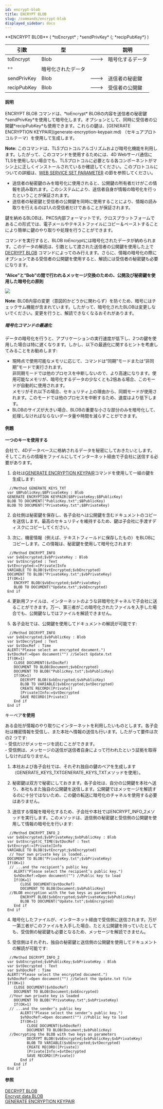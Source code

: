 ```yaml
---
id: encrypt-blob
title: ENCRYPT BLOB
slug: /commands/encrypt-blob
displayed_sidebar: docs
---
```


<!--REF #_command_.ENCRYPT BLOB.Syntax-->**ENCRYPT BLOB** ( *toEncrypt* ; *sendPrivKey* {; *recipPubKey*} )<!-- END REF-->
<!--REF #_command_.ENCRYPT BLOB.Params-->
| 引数 | 型 |  | 説明 |
| --- | --- | --- | --- |
| toEncrypt | Blob | &#x1F852; | 暗号化するデータ |
| &#x1F858; | 暗号化されたデータ |
| sendPrivKey | Blob | &#x1F852; | 送信者の秘密鍵 |
| recipPubKey | Blob | &#x1F852; | 受信者の公開鍵 |

<!-- END REF-->

#### 説明 

<!--REF #_command_.ENCRYPT BLOB.Summary-->ENCRYPT BLOB コマンドは、*toEncrypt* BLOBの内容を送信者の秘密鍵*sendPrivKey*を使用して暗号化します。<!-- END REF-->オプションとして、同時に受信者の公開鍵*recipPubKey*も使用できます。これらの鍵は、[GENERATE ENCRYPTION KEYPAIR](generate-encryption-keypair.md) （セキュアプロトコルテーマ）を使用して生成します。 

**Note:** このコマンドは、TLSプロトコルアルゴリズムおよび暗号化機能を利用します。したがって、このコマンドを使用するためには、4D Webサーバ通信にTLSを使用しない場合でも、TLSプロトコルに必要となる各コンポーネントがマシン上に正しくインストールされているか確認してください。このプロトコルについての詳細は、[WEB SERVICE SET PARAMETER](web-service-set-parameter.md) の節を参照してください。

* 送信者の秘密鍵のみを暗号化に使用されると、公開鍵の所有者だけがこの情報を読み取れます。このシステムにより、送信者自身が情報の暗号化を行ったということが保証されます。
* 送信者の秘密鍵と受信者の公開鍵を同時に使用することにより、情報の読み取りを行えるのは1人の受信者だけであることが保証されます。

鍵を納めるBLOBは、PKCS内部フォーマットです。クロスプラットフォームであるこの形式では、電子メールやテキストファイルにコピー＆ペーストすることにより簡単に鍵のやり取りや処理を行うことができます。

コマンドを実行すると、BLOB *toEncrypt*には暗号化されたデータが納められます。このデータの解読は、引数として渡された送信者の公開鍵を使用した上で[DECRYPT BLOB](decrypt-blob.md) コマンドによってのみ行えます。さらに、情報の暗号化の際にオプションである受信者の公開鍵を使用すると、解読には受信者の秘密鍵も必要になります。

**“Alice”と“Bob”の間で行われるメッセージ交換のための、公開及び秘密鍵を使用した暗号化の原則**

![](../assets/en/commands/pict13081.ja.png)

**Note**: BLOB内容の変更（意図的かどうかに関わらず）を防ぐため、暗号にはチェックサム機能が含まれています。したがって、暗号化されたBLOBは変更しないでください。変更を行うと、解読できなくなるおそれがあります。 

##### 暗号化コマンドの最適化 

データの暗号化を行うと、アプリケーションの実行速度が低下し、2つの鍵を使用した場合は特に遅くなります。しかし、以下の最適化に関するヒントを考慮してみることをお勧めします: 

* 現時点で使用可能なメモリに応じて、コマンドは“同期”モードまたは“非同期”モードで実行されます。  
非同期モードでは他のプロセスを中断しないので、より高速になります。使用可能なメモリが、暗号化するデータの少なくとも2倍ある場合、このモードが自動的に使用されます。  
メモリがそれ以下の場合、セキュリティ上の理由から、同期モードが使用されます。このモードでは他のプロセスを中断するため、速度はより低下します。
* BLOBのサイズが大きい場合、BLOBの重要な小さな部分のみを暗号化して、処理しなければならないデータ量や時間を減らすことができます。

#### 例題 

**一つのキーを使用する**  
  
会社で、4Dデータベースに格納されるデータを秘密にしておきたいとします。そしてこれらの情報をファイルにしてインターネット経由で子会社に送信する必要があります。  
  
1) 会社は[GENERATE ENCRYPTION KEYPAIR](generate-encryption-keypair.md "GENERATE ENCRYPTION KEYPAIR")コマンドを使用して一組の鍵を生成します:  

```4d
  //Method GENERATE_KEYS_TXT
 var $BPublicKey;$BPrivateKey : Blob
 GENERATE ENCRYPTION KEYPAIR($BPrivateKey;$BPublicKey)
 BLOB TO DOCUMENT("PublicKey.txt";$BPublicKey)
 BLOB TO DOCUMENT("PrivateKey.txt";$BPrivateKey)
```
  
  
2) 会社側は秘密鍵を保存し、各子会社へは公開鍵を含むドキュメントのコピーを送信します。最高のセキュリティを維持するため、鍵は子会社に手渡すディスクにコピーしてください。  
  
3) 次に、機密情報（例えば、テキストフィールドに保存したもの）をBLOBにコピーします。この情報は、秘密鍵を使用して暗号化されます:   

```4d
  //Method ENCRYPT_INFO
 var $vbEncrypted;$vbPrivateKey : Blob
 var $vtEncrypted : Text
 $vtEncrypted:=[Private]Info
 VARIABLE TO BLOB($vtEncrypted;$vbEncrypted)
 DOCUMENT TO BLOB("PrivateKey.txt";$vbPrivateKey)
 If(OK=1)
    ENCRYPT BLOB($vbEncrypted;$vbPrivateKey)
    BLOB TO DOCUMENT("Update.txt";$vbEncrypted)
 End if
```

  
4) 更新用ファイルは、インターネットのような非暗号化チャネルで子会社に送ることができます。万一、第三者がこの暗号化されたファイルを入手した場合でも、公開鍵なしではファイルを解読できません。  
  
5) 各子会社では、公開鍵を使用してドキュメントの解読が可能です:  

```4d
  //Method DECRYPT_INFO
 var $vbEncrypted;$vbPublicKey : Blob
 var $vtDecrytped : Text
 var $vtDocRef : Time
 ALERT("Please select an encrypted document.")
 $vtDocRef:=Open document("") //Select Update.txt
 If(OK=1)
    CLOSE DOCUMENT($vtDocRef)
    DOCUMENT TO BLOB(Document;$vbEncrypted)
    DOCUMENT TO BLOB("PublicKey.txt";$vbPublicKey)
    If(OK=1)
       DECRYPT BLOB($vbEncrypted;$vbPublicKey)
       BLOB TO VARIABLE($vbEncrypted;$vtDecrypted)
       CREATE RECORD([Private])
       [Private]Info:=$vtDecrypted
       SAVE RECORD([Private])
    End if
 End if
```

  
キーペア**を使用**

ある会社が情報のやり取りにインターネットを利用したいものとします。各子会社は機密情報を受信し、また本社へ情報の送信も行います。したがって要件は次の2 つです:  
\- 受信だけがメッセージを読むことができます。  
\- 受信側は、メッセージの送信が送信者自身によって行われたという証拠を取得しなければなりません。

1) 本社および各子会社では、それぞれ独自の鍵のペアを生成します（GENERATE\_KEYS\_TXTGENERATE\_KEYS\_TXTメソッドを使用）。 

2) 秘密鍵は双方で秘密にしておきます。各子会社は、自分の公開鍵を本社へ送り、本社もまた独自の公開鍵を送信します。公開鍵ではメッセージを解読するのに十分ではないため、この鍵の転送に暗号化のチャネルを使用する必要はありません。 

3) 送信する情報を暗号化するため、子会社や本社ではENCRYPT\_INFO\_2メソッドを実行します。このメソッドは、送信側の秘密鍵と受信側の公開鍵を使用して情報の暗号化を行います: 

```4d
  //Method ENCRYPT_INFO_2
 var $vbEncrypted;$vbPrivateKey;$vbPublicKey : Blob
 var $vtEncrypt)C_TIME($vtDocRef : Text
 $vtEncrypt:=[Private]Info
 VARIABLE TO BLOB($vtEncrypt;$vbEncrypted)
  // Your own private key is loaded...
 DOCUMENT TO BLOB("PrivateKey.txt";$vbPrivateKey)
 If(OK=1)
  // ...and the recipient’s public key
    ALERT("Please select the recipient’s public key.")
    $vhDocRef:=Open document("") //Public key to load
    If(OK=1)
       CLOSE DOCUMENT($vtDocRef)
       DOCUMENT TO BLOB(Document;$vbPublicKey)
  //BLOB encryption with the two keys as parameters
       ENCRYPT BLOB($vbEncrypted;$vbPrivateKey;$vbPublicKey)
       BLOB TO DOCUMENT("Update.txt";$vbEncrypted)
    End if
 End if
```
  
  
4) 暗号化したファイルが、インターネット経由で受信側に送信されます。万が一第三者がこのファイルを入手した場合、たとえ公開鍵を持っていたとしても、受信側の秘密鍵も必要となるため、メッセージを解読できません。  
  
5) 受信側はそれぞれ、独自の秘密鍵と送信側の公開鍵を使用してドキュメントの解読が可能です:  

```4d
  //Method DECRYPT_INFO_2
 var $vbEncrypted;$vbPublicKey;$vbPrivateKey : Blob
 var $vtDecrypted : Text
 var $vhDocRef : Time
 ALERT("Please select the encrypted document.")
 $vhDocRef:=Open document("") //Select the Update.txt file
 If(OK=1)
    CLOSE DOCUMENT($vhDocRef)
    DOCUMENT TO BLOB(Document;$vbEncrypted)
  //Your own private key is loaded
    DOCUMENT TO BLOB("PrivateKey.txt";$vbPrivateKey)
    If(OK=1)
  // ...and the sender’s public key
       ALERT("Please select the sender’s public key.")
       $vhDocRef:=Open document("") //Public key to load
       If(OK=1)
          CLOSE DOCUMENT($vhDocRef)
          DOCUMENT TO BLOB(Document;$vbPublicKey)
  //Decrypting the BLOB with two keys as parameters
          DECRYPT BLOB($vbEncrypted;$vbPublicKey;$vbPrivateKey)
          BLOB TO VARIABLE($vbEncrypted;$vtDecrypted)
          CREATE RECORD([Private])
          [Private]Info:=$vtDecrypted
          SAVE RECORD([Private])
       End if
    End if
 End if
```

#### 参照 

  
[DECRYPT BLOB](decrypt-blob.md)  
[Encrypt data BLOB](encrypt-data-blob.md)  
[GENERATE ENCRYPTION KEYPAIR](generate-encryption-keypair.md)  